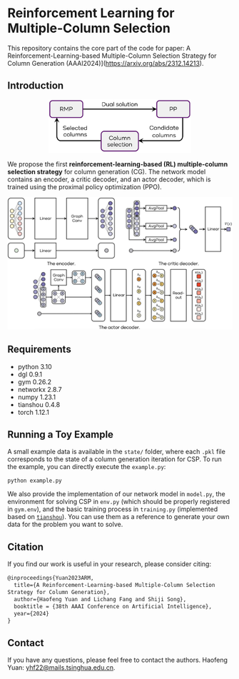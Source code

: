 # Reinforcement Learning for Multiple-Column Selection

This repository contains the core part of the code for paper: A Reinforcement-Learning-based Multiple-Column Selection Strategy for Column Generation (AAAI2024)](https://arxiv.org/abs/2312.14213).

## Introduction

<p align="center">
    <img src="fig/column_generation.png" width= "320">
</p>


We propose the first **reinforcement-learning-based (RL) multiple-column selection strategy** for column generation (CG). The network model contains an encoder, a critic decoder, and an actor decoder, which is trained using the proximal policy optimization (PPO).

<p align="center">
    <img src="fig/neural_network.png" width= "720">
</p>


## Requirements

- python 3.10
- dgl 0.9.1
- gym 0.26.2
- networkx 2.8.7
- numpy 1.23.1
- tianshou 0.4.8
- torch 1.12.1

## Running a Toy Example

A small example data is available in the `state/` folder, where each `.pkl` file corresponds to the state of a column generation iteration for CSP. To run the example, you can directly execute the `example.py`:

```
python example.py
```

We also provide the implementation of our network model in `model.py`, the environment for solving CSP in `env.py` (which should be properly registered in `gym.env`), and the basic training process in `training.py` (implemented based on [`tianshou`](https://tianshou.readthedocs.io/en/stable/)). You can use them as a reference to generate your own data for the problem you want to solve.

## Citation

If you find our work is useful in your research, please consider citing:

```
@inproceedings{Yuan2023ARM,
  title={A Reinforcement-Learning-based Multiple-Column Selection Strategy for Column Generation},
  author={Haofeng Yuan and Lichang Fang and Shiji Song},
  booktitle = {38th AAAI Conference on Artificial Intelligence},
  year={2024}
}
```

## Contact
If you have any questions, please feel free to contact the authors. Haofeng Yuan: yhf22@mails.tsinghua.edu.cn.

